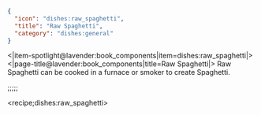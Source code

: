 ```json
{
  "icon": "dishes:raw_spaghetti",
  "title": "Raw Spaghetti",
  "category": "dishes:general"
}
```

<|item-spotlight@lavender:book_components|item=dishes:raw_spaghetti|>
<|page-title@lavender:book_components|title=Raw Spaghetti|>
Raw Spaghetti can be cooked in a furnace or smoker to create Spaghetti.

;;;;;

<recipe;dishes:raw_spaghetti>

